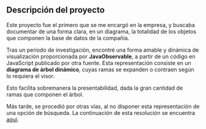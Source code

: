 ## Descripción del proyecto

Este proyecto fue el primero que se me encargó en la empresa, y buscaba documentar de una forma clara, en un diagrama, la totalidad de los objetos que componen la base de datos de la compañía.

Tras un periodo de investigación, encontré una forma amable y dinámica de visualización proporcionada por **JavaObservable**, a partir de un código en JavaScript publicado por otra fuente. Esta representación consiste en un **diagrama de árbol dinámico**, cuyas ramas se expanden o contraen según lo requiera el visor. 

Esto facilita sobremanera la presentabilidad, dada la gran cantidad de ramas que componen el árbol.

Más tarde, se procedió por otras vías, al no disponer esta representación de una opción de búsqueda. La continuación de esta resolución se encuentra [aquí](https://github.com/miguel-gar-portfolio/SQL-instances_documentation).
